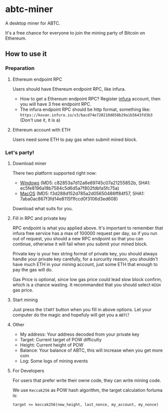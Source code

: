 # abtc-miner
A desktop miner for ABTC.

It's a free chance for everyone to join the mining party of Bitcoin on Ethereum.

## How to use it

### Preparation
1. Ethereum endpoint RPC

    Users should have Ethereum endpoint RPC, like infura.
    * How to get a Ethereum endpoint RPC? Register [infura](https://infura.io/) account, then you will have 3 free endpoint RPC.
    * The infura endpoint RPC should be http format, something like: `https://kovan.infura.io/v3/bacd74e720210d858b29a1b5643fd3b3` (Don't use it, it is a)
   
2. Ethereum account with ETH

    Users need some ETH to pay gas when submit mined block.


### Let's party!

1. Download miner

    There two platform supported right now: 
    * [Windows](https://github.com/Algorithmic-Bitcoin/abtc-miner/releases/download/0.1.0/Miner-0.1.0.exe) (MD5: c82853a7d12a6e89745c07a21255852b, SHA1: ec5fe8196a18b7584c5d6d5a7f802fdbfa5fc75a)
    * [MacOS](https://github.com/Algorithmic-Bitcoin/abtc-miner/releases/download/0.1.0/Miner-0.1.0.dmg) (MD5: f3d288d152d785a2d05650486ff84f57, SHA1: 7aba0ac867f3fd14e8115f1fccd0f3106d3ed608)
    
    Download what suits for you.

2. Fill in RPC and private key

    RPC endpoint is what you applied above. It's important to remember that infura free service has a max of 100000 request per day, so if you run out of request, you should a new RPC endpoint so that you can continue, otherwise it will fail when you submit your mined block.
    
    Private key is your hex string format of private key, you should always handle your private key carefully, for a surcurity reason, you shouldn't have much ETH in your mining account, just some ETH that enough to pay the gas will do.
    
    Gas Price is optional, since low gas price could lead slow block confirm, which is a chance wasting. It recommanded that you should select `HIGH` gas price.
    
3. Start mining

    Just press the `START` button when you fill in above options. Let your computer do the magic and hopefuly will get you a `ABTC`!
      
4. Other

    * My address: Your address decoded from your private key
    * Target: Current target of POW difficulty
    * Height: Current height of POW
    * Balance: Your balance of ABTC, this will increase when you get more coin
    * Log: Some logs of mining events
    
 5. For Developers
 
    For users that prefer write their owne code, they can write mining code.
    
    We use `Keccak256` as POW hash algorithm, the target calculation forluma is: 
    ```
    target <= keccak256(new_height, last_nonce, my_account, my_nonce)
    ```

